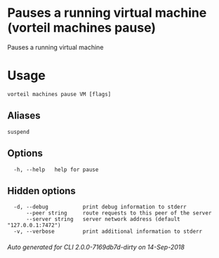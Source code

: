 # Pauses a running virtual machine (vorteil machines pause)

Pauses a running virtual machine

# Usage

```
vorteil machines pause VM [flags]
```

## Aliases

```
suspend
```

## Options

```
  -h, --help   help for pause
```

## Hidden options

```
  -d, --debug           print debug information to stderr
      --peer string     route requests to this peer of the server
      --server string   server network address (default "127.0.0.1:7472")
  -v, --verbose         print additional information to stderr
```


###### Auto generated for CLI 2.0.0-7169db7d-dirty on 14-Sep-2018
